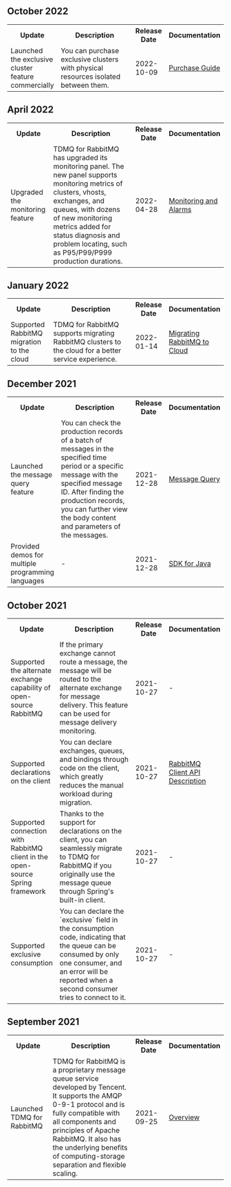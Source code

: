 ## October 2022

<table><tr>
<th width="20%">Update</th>
<th width="45%">Description</th>
<th width="15%">Release Date</th>
<th width="20%">Documentation</th>
</tr><tr>
<td>Launched the exclusive cluster feature commercially</td>
<td>You can purchase exclusive clusters with physical resources isolated between them.</td>
<td>2022-10-09</td>
<td><a href="https://intl.cloud.tencent.com/document/product/1112/43067">Purchase Guide</a></td>
</tr></table>








## April 2022

<table><tr>
<th width="20%">Update</th>
<th width="45%">Description</th>
<th width="15%">Release Date</th>
<th width="20%">Documentation</th>
</tr><tr>
<td>Upgraded the monitoring feature</td>
<td>TDMQ for RabbitMQ has upgraded its monitoring panel. The new panel supports monitoring metrics of clusters, vhosts, exchanges, and queues, with dozens of new monitoring metrics added for status diagnosis and problem locating, such as P95/P99/P999 production durations.</td>
<td>2022-04-28</td>
<td><a href="https://intl.cloud.tencent.com/document/product/1112/47691">Monitoring and Alarms</a></td>
</tr></table>






## January 2022

<table><tr>
<th width="20%">Update</th>
<th width="45%">Description</th>
<th width="15%">Release Date</th>
<th width="20%">Documentation</th>
</tr><tr>
<td>Supported RabbitMQ migration to the cloud</td>
<td>TDMQ for RabbitMQ supports migrating RabbitMQ clusters to the cloud for a better service experience.
</td>
<td>2022-01-14</td>
<td><a href="https://intl.cloud.tencent.com/document/product/1112/45977">Migrating RabbitMQ to Cloud</a></td>
</tr></table>



## December 2021

<table><tr>
<th width="20%">Update</th>
<th width="45%">Description</th>
<th width="15%">Release Date</th>
<th width="20%">Documentation</th>
</tr><tr>
<td>Launched the message query feature</td>
<td>You can check the production records of a batch of messages in the specified time period or a specific message with the specified message ID. After finding the production records, you can further view the body content and parameters of the messages.
</td>
<td>2021-12-28</td>
<td><a href="https://intl.cloud.tencent.com/document/product/1112/45975">Message Query</a></td>
</tr><tr>
<td>Provided demos for multiple programming languages</td>
<td>-</td>
<td>2021-12-28</td>
<td><a href="https://intl.cloud.tencent.com/document/product/1112/46552">SDK for Java</a></td>
</tr></table>







## October 2021

<table><tr>
<th width="20%">Update</th>
<th width="45%">Description</th>
<th width="15%">Release Date</th>
<th width="20%">Documentation</th>
</tr><tr>
<td>Supported the alternate exchange capability of open-source RabbitMQ</td>
<td>If the primary exchange cannot route a message, the message will be routed to the alternate exchange for message delivery. This feature can be used for message delivery monitoring.</td>
<td>2021-10-27</td>
<td>-</td>
</tr><tr>
<td>Supported declarations on the client</td>
<td>You can declare exchanges, queues, and bindings through code on the client, which greatly reduces the manual workload during migration. </td>
<td>2021-10-27</td>
<td><a href="https://intl.cloud.tencent.com/document/product/1112/43083">RabbitMQ Client API Description</a></td>
</tr><tr>
<td>Supported connection with RabbitMQ client in the open-source Spring framework</td>
<td>Thanks to the support for declarations on the client, you can seamlessly migrate to TDMQ for RabbitMQ if you originally use the message queue through Spring's built-in client.</td>
<td>2021-10-27</td>
<td>-</td>
</tr><tr>
<td>Supported exclusive consumption</td>
<td>You can declare the `exclusive` field in the consumption code, indicating that the queue can be consumed by only one consumer, and an error will be reported when a second consumer tries to connect to it. </td>
<td>2021-10-27</td>
<td>-</td>
</tr></table>





## September 2021

<table><tr>
<th width="20%">Update</th>
<th width="45%">Description</th>
<th width="15%">Release Date</th>
<th width="20%">Documentation</th>
</tr><tr>
<td>Launched TDMQ for RabbitMQ</td>
<td>TDMQ for RabbitMQ is a proprietary message queue service developed by Tencent. It supports the AMQP 0-9-1 protocol and is fully compatible with all components and principles of Apache RabbitMQ. It also has the underlying benefits of computing-storage separation and flexible scaling.
</td>
<td>2021-09-25</td>
<td><a href="https://intl.cloud.tencent.com/document/product/1112/43060">Overview</a></td>
</tr></table>

